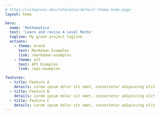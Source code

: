 ```yaml
---
# https://vitepress.dev/reference/default-theme-home-page
layout: home

hero:
  name: 'Mathematico'
  text: 'Learn and revise A Level Maths'
  tagline: My great project tagline
  actions:
    - theme: brand
      text: Markdown Examples
      link: /markdown-examples
    - theme: alt
      text: API Examples
      link: /api-examples

features:
  - title: Feature A
    details: Lorem ipsum dolor sit amet, consectetur adipiscing elit
  - title: Feature B
    details: Lorem ipsum dolor sit amet, consectetur adipiscing elit
  - title: Feature C
    details: Lorem ipsum dolor sit amet, consectetur adipiscing elit
---
```


<script setup>

import { data as skills } from './skills.data'
console.table(skills)

</script>

